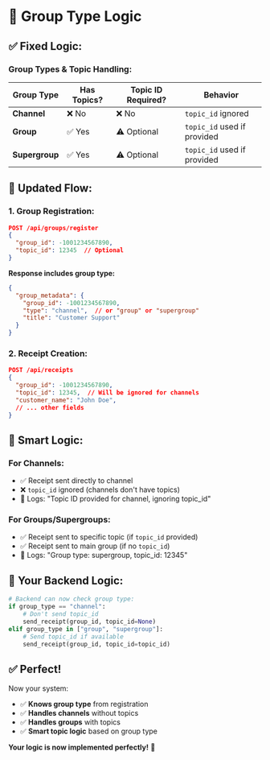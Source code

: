 # 🎯 Group Type Logic

## ✅ **Fixed Logic:**

### **Group Types & Topic Handling:**

| Group Type | Has Topics? | Topic ID Required? | Behavior |
|------------|-------------|-------------------|----------|
| **Channel** | ❌ No | ❌ No | `topic_id` ignored |
| **Group** | ✅ Yes | ⚠️ Optional | `topic_id` used if provided |
| **Supergroup** | ✅ Yes | ⚠️ Optional | `topic_id` used if provided |

## 🔄 **Updated Flow:**

### **1. Group Registration:**
```json
POST /api/groups/register
{
  "group_id": -1001234567890,
  "topic_id": 12345  // Optional
}
```

**Response includes group type:**
```json
{
  "group_metadata": {
    "group_id": -1001234567890,
    "type": "channel",  // or "group" or "supergroup"
    "title": "Customer Support"
  }
}
```

### **2. Receipt Creation:**
```json
POST /api/receipts
{
  "group_id": -1001234567890,
  "topic_id": 12345,  // Will be ignored for channels
  "customer_name": "John Doe",
  // ... other fields
}
```

## 🧠 **Smart Logic:**

### **For Channels:**
- ✅ Receipt sent directly to channel
- ❌ `topic_id` ignored (channels don't have topics)
- 📝 Logs: "Topic ID provided for channel, ignoring topic_id"

### **For Groups/Supergroups:**
- ✅ Receipt sent to specific topic (if `topic_id` provided)
- ✅ Receipt sent to main group (if no `topic_id`)
- 📝 Logs: "Group type: supergroup, topic_id: 12345"

## 🎯 **Your Backend Logic:**

```python
# Backend can now check group type:
if group_type == "channel":
    # Don't send topic_id
    send_receipt(group_id, topic_id=None)
elif group_type in ["group", "supergroup"]:
    # Send topic_id if available
    send_receipt(group_id, topic_id=topic_id)
```

## ✅ **Perfect!**

Now your system:
- ✅ **Knows group type** from registration
- ✅ **Handles channels** without topics
- ✅ **Handles groups** with topics
- ✅ **Smart topic logic** based on group type

**Your logic is now implemented perfectly!** 🚀
